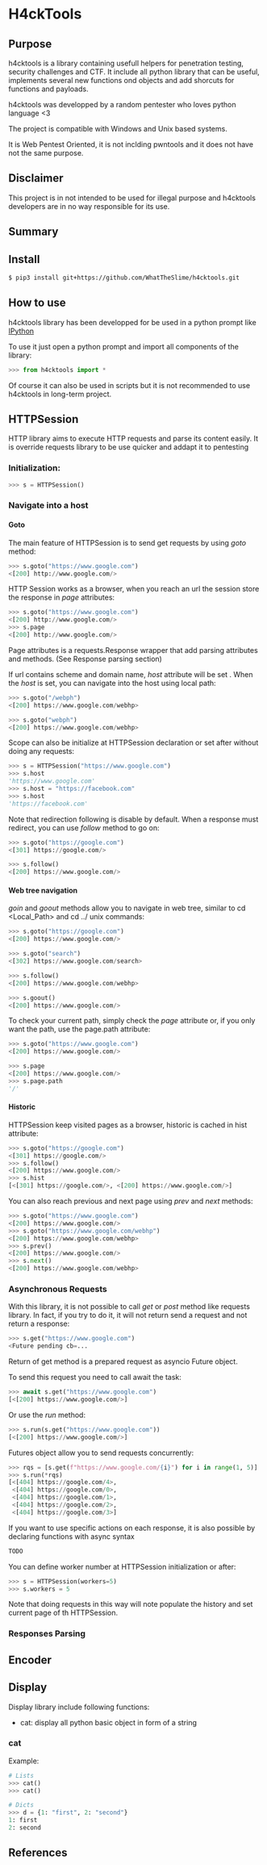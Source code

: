 # H4ckTools

## Purpose
h4cktools is a library containing usefull helpers for penetration testing, security challenges and CTF.
It include all python library that can be useful, implements several new functions ond objects and add shorcuts for functions and payloads.

h4cktools was developped by a random pentester who loves python language <3

The project is compatible with Windows and Unix based systems.

It is Web Pentest Oriented, it is not inclding pwntools and it does not have not the same purpose.

## Disclaimer
This project is in not intended to be used for illegal purpose and h4cktools developers are in no way responsible for its use.

## Summary

## Install
```bash
$ pip3 install git+https://github.com/WhatTheSlime/h4cktools.git
```

## How to use
h4cktools library has been developped for be used in a python prompt like [IPython](https://ipython.org/)

To use it just open a python prompt and import all components of the library:
```python
>>> from h4cktools import *
```
Of course it can also be used in scripts but it is not recommended to use h4cktools in long-term project.

## HTTPSession
HTTP library aims to execute HTTP requests and parse its content easily. It is override requests library to be use quicker and addapt it to pentesting

### Initialization:
```python
>>> s = HTTPSession()
```

### Navigate into a host
#### Goto

The main feature of HTTPSession is to send get requests by using *goto* method:
```python
>>> s.goto("https://www.google.com")
<[200] http://www.google.com/>
```

HTTP Session works as a browser, when you reach an url the session store the response in *page* attributes:
```python
>>> s.goto("https://www.google.com")
<[200] http://www.google.com/>
>>> s.page
<[200] http://www.google.com/>
```
Page attributes is a requests.Response wrapper that add parsing attributes and methods. (See Response parsing section)

If url contains scheme and domain name, *host* attribute will be set .
When the *host* is set, you can navigate into the host using local path:
```python
>>> s.goto("/webph")
<[200] https://www.google.com/webhp>

>>> s.goto("webph")
<[200] https://www.google.com/webhp>
```

Scope can also be initialize at HTTPSession declaration or set after without doing any requests:
```python
>>> s = HTTPSession("https://www.google.com")
>>> s.host
'https://www.google.com'
>>> s.host = "https://facebook.com"
>>> s.host
'https://facebook.com'
```

Note that redirection following is disable by default. When a response must redirect, you can use *follow* method to go on:
```python
>>> s.goto("https://google.com")
<[301] https://google.com/>

>>> s.follow()
<[200] https://www.google.com/>
```

#### Web tree navigation

*goin* and *goout* methods allow you to navigate in web tree, similar to cd <Local_Path> and cd ../ unix commands:
```python
>>> s.goto("https://google.com")
<[200] https://www.google.com/>

>>> s.goto("search")
<[302] https://www.google.com/search>

>>> s.follow()
<[200] https://www.google.com/webhp>

>>> s.goout()
<[200] https://www.google.com/>
```

To check your current path, simply check the *page* attribute or, if you only want the path, use the page.path attribute:
```python
>>> s.goto("https://www.google.com")
<[200] https://www.google.com/>

>>> s.page
<[200] https://www.google.com/>
>>> s.page.path
'/'
```

#### Historic

HTTPSession keep visited pages as a browser, historic is cached in hist attribute:
```python
>>> s.goto("https://google.com")
<[301] https://google.com/>
>>> s.follow()                                                                                      
<[200] https://www.google.com/>
>>> s.hist                                                    
[<[301] https://google.com/>, <[200] https://www.google.com/>]
```

You can also reach previous and next page using *prev* and *next* methods:
```python
>>> s.goto("https://www.google.com")
<[200] https://www.google.com/>
>>> s.goto("https://www.google.com/webhp")
<[200] https://www.google.com/webhp>
>>> s.prev()
<[200] https://www.google.com/>
>>> s.next()
<[200] https://www.google.com/webhp>
```

### Asynchronous Requests
With this library, it is not possible to call *get* or *post* method like requests library.
In fact, if you try to do it, it will not return send a request and not return a response:
```python
>>> s.get("https://www.google.com")
<Future pending cb=...
```
Return of get method is a prepared request as asyncio Future object.

To send this request you need to call await the task:
```python
>>> await s.get("https://www.google.com")
[<[200] https://www.google.com/>]
```

Or use the *run* method:
```python
>>> s.run(s.get("https://www.google.com"))
[<[200] https://www.google.com/>]
```

Futures object allow you to send requests concurrently:
```python
>>> rqs = [s.get(f"https://www.google.com/{i}") for i in range(1, 5)]
>>> s.run(*rqs)
[<[404] https://google.com/4>,
 <[404] https://google.com/0>,
 <[404] https://google.com/1>,
 <[404] https://google.com/2>,
 <[404] https://google.com/3>]
```

If you want to use specific actions on each response, it is also possible by declaring functions with async syntax
```python
TODO
```

You can define worker number at HTTPSession initialization or after:
```python
>>> s = HTTPSession(workers=5)
>>> s.workers = 5
```

Note that doing requests in this way will note populate the history and set current page of th HTTPSession.

### Responses Parsing

## Encoder

## Display
Display library include following functions:
- cat: display all python basic object in form of a string

### cat
Example:
```python
# Lists
>>> cat()
>>> cat()

# Dicts
>>> d = {1: "first", 2: "second"}
1: first
2: second
```

## References
